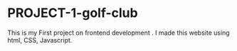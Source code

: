 # PROJECT-1-golf-club
This is my First project on frontend development . I made this website using html, CSS, Javascript.
